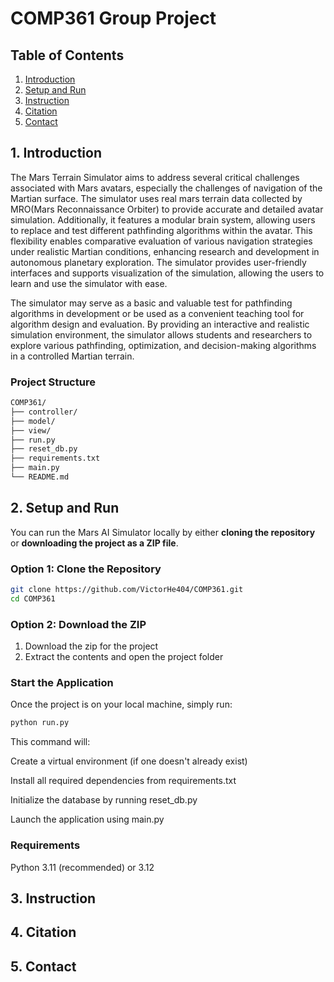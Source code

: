 # COMP361 Group Project
## Table of Contents

1. [Introduction](#1-introduction)
2. [Setup and Run](#2-setup-and-run)
3. [Instruction](#3-instruction)
4. [Citation](#4-citation)
5. [Contact](#5-contact)

## 1. Introduction

The Mars Terrain Simulator aims to address several critical challenges associated with Mars avatars, especially the challenges of navigation of the Martian surface. 
The simulator uses real mars terrain data collected by MRO(Mars Reconnaissance Orbiter) to provide accurate and detailed avatar simulation. 
Additionally, it features a modular brain system, allowing users to replace and test different pathfinding algorithms within the avatar. 
This flexibility enables comparative evaluation of various navigation strategies under realistic Martian conditions, enhancing research and development in autonomous planetary exploration. 
The simulator provides user-friendly interfaces and supports visualization of the simulation, allowing the users to learn and use the simulator with ease. 

The simulator may serve as a basic and valuable test for pathfinding algorithms in development or be used as a convenient teaching tool for algorithm design and evaluation. 
By providing an interactive and realistic simulation environment, the simulator allows students and researchers to explore various pathfinding, optimization, and decision-making algorithms in a controlled Martian terrain.

### Project Structure

```bash
COMP361/
├── controller/
├── model/
├── view/
├── run.py
├── reset_db.py
├── requirements.txt
├── main.py
└── README.md
```

## 2. Setup and Run

You can run the Mars AI Simulator locally by either **cloning the repository** or **downloading the project as a ZIP file**.

### Option 1: Clone the Repository

```bash
git clone https://github.com/VictorHe404/COMP361.git
cd COMP361
```
### Option 2: Download the ZIP

1. Download the zip for the project
2. Extract the contents and open the project folder

### Start the Application

Once the project is on your local machine, simply run:

```bash
python run.py
```

This command will:

Create a virtual environment (if one doesn't already exist)

Install all required dependencies from requirements.txt

Initialize the database by running reset_db.py

Launch the application using main.py

### Requirements

Python 3.11 (recommended) or 3.12 

## 3. Instruction

## 4. Citation

## 5. Contact
